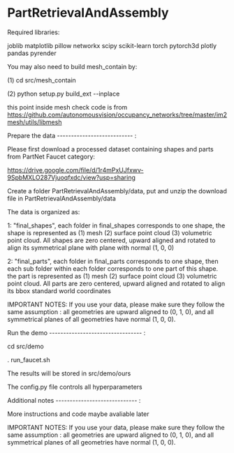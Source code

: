 # PartRetrievalAndAssembly

Required libraries:

joblib
matplotlib
pillow
networkx
scipy
scikit-learn
torch
pytorch3d
plotly
pandas
pyrender

You may also need to build mesh_contain by:

(1) cd src/mesh_contain

(2) python setup.py build_ext --inplace 

this point inside mesh check code is from https://github.com/autonomousvision/occupancy_networks/tree/master/im2mesh/utils/libmesh

Prepare the data --------------------------- :

Please first download a processed dataset containing shapes and parts from PartNet Faucet category:

https://drive.google.com/file/d/1r4mPxUJfxwv-9SpbMXLO287Vjuoqfxdc/view?usp=sharing

Create a folder PartRetrievalAndAssembly/data, put and unzip the download file in PartRetrievalAndAssembly/data 

The data is organized as:

1: "final_shapes", each folder in final_shapes corresponds to one shape, the shape is represented as (1) mesh (2) surface point cloud (3) volumetric point cloud. All shapes are zero centered, upward aligned and rotated to align its symmetrical plane with plane with normal (1, 0, 0)

2: "final_parts", each folder in final_parts corresponds to one shape, then each sub folder within each folder corresponds to one part of this shape. the part is represented as (1) mesh (2) surface point cloud (3) volumetric point cloud. All parts are zero centered, upward aligned and rotated to align its bbox standard world coordinates

IMPORTANT NOTES: If you use your data, please make sure they follow the same assumption : all geometries are upward aligned to (0, 1, 0), and all symmetrical planes of all geometries have normal (1, 0, 0). 

Run the demo --------------------------------- :

cd src/demo

. run_faucet.sh

The results will be stored in src/demo/ours 

The config.py file controls all hyperparameters

Additional notes ----------------------------- :

More instructions and code maybe avaliable later


IMPORTANT NOTES: If you use your data, please make sure they follow the same assumption : all geometries are upward aligned to (0, 1, 0), and all symmetrical planes of all geometries have normal (1, 0, 0). 






